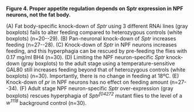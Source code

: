 **Figure 4. Proper appetite regulation depends on Sptr expression in NPF neurons, not the fat body.**

(A) Fat body-specific knock-down of *Sptr* using 3 different RNAi lines (gray boxplots) fails to alter feeding compared to heterozygous controls (white boxplots) (n=20--29).
(B) Pan-neuronal knock-down of *Sptr* increases feeding (n=27--28).
(C) Knock-down of *Sptr* in NPF neurons increases feeding, and this hyperphagia can be rescued by pre-feeding the flies with 0.17 mg/ml BH4 (n=30).
(D) Limiting the NPF neuron-specific *Sptr* knock-down (gray boxplots) to the adult stage using a temperature-sensitive GAL80 still increases feeding beyond that of heterozygous controls (white boxplots) (n=30). Importantly, there is no change in feeding at 18ºC.
(E) Knock-down of *pr* in NPF neurons has no effect on feeding amount (n=27--34).
(F) Adult stage NPF neuron-specific *Sptr* over-expression (gray boxplots) rescues hyperphagia of *Sptr<sup>f04272</sup>* mutant flies to the level of a *w<sup>1118</sup>* background control (n=30).